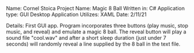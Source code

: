 Name: Cornel Stoica
Project Name: Magic 8 Ball
Written in: C#
Application type: GUI Desktop Application
Utilizes: XAML
Date: 2/11/21

Details: First GUI app. Program incorporates three buttons (play music, stop music, and reveal)
         and emulate a magic 8 ball.
         The reveal button will play a sound file "cool.wav" and after a short sleep duration (just under 7 seconds)
		 will randomly reveal a line supplied by the 8 ball in the text file.